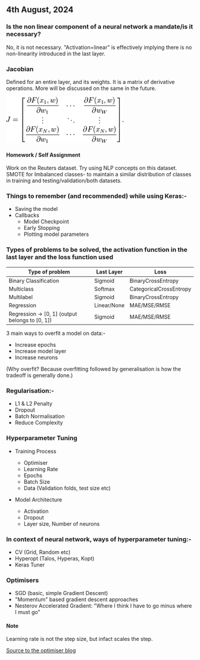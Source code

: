 ## 4th August, 2024

### Is the non linear component of a neural network a mandate/is it necessary?

No, it is not necessary. "Activation=linear" is effectively implying there is no non-linearity introduced in the last layer.

### Jacobian

Defined for an entire layer, and its weights. It is a matrix of derivative operations. More will be discussed on the same in the future.

![Jacobian matrix in ANN weight updation](./sources/jacobian-in-nn.png)

#### Homework / Self Assignment

Work on the Reuters dataset.
Try using NLP concepts on this dataset.
SMOTE for Imbalanced classes- to maintain a similar distribution of classes in training and testing/validation/both datasets.

### Things to remember (and recommended) while using Keras:-

- Saving the model
- Callbacks
  - Model Checkpoint
  - Early Stopping
  - Plotting model parameters

### Types of problems to be solved, the activation function in the last layer and the loss function used

| Type of problem                                 | Last Layer  | Loss                    |
| ----------------------------------------------- | ----------- | ----------------------- |
| Binary Classification                           | Sigmoid     | BinaryCrossEntropy      |
| Multiclass                                      | Softmax     | CategoricalCrossEntropy |
| Multilabel                                      | Sigmoid     | BinaryCrossEntropy      |
| Regression                                      | Linear/None | MAE/MSE/RMSE            |
| Regression -> [0, 1] (output belongs to [0, 1]) | Sigmoid     | MAE/MSE/RMSE            |

3 main ways to overfit a model on data:-

- Increase epochs
- Increase model layer
- Increase neurons

(Why overfit? Because overfitting followed by generalisation is how the tradeoff is generally done.)

### Regularisation:-

- L1 & L2 Penalty
- Dropout
- Batch Normalisation
- Reduce Complexity

### Hyperparameter Tuning

- Training Process

  - Optimiser
  - Learning Rate
  - Epochs
  - Batch Size
  - Data (Validation folds, test size etc)

- Model Architecture
  - Activation
  - Dropout
  - Layer size, Number of neurons

### In context of neural network, ways of hyperparameter tuning:-

- CV (Grid, Random etc)
- Hyperopt (Talos, Hyperas, Kopt)
- Keras Tuner

### Optimisers

- SGD (basic, simple Gradient Descent)
- "Momentum" based gradient descent approaches
- Nesterov Accelerated Gradient: "Where I think I have to go minus where I must go"

#### Note

Learning rate is not the step size, but infact scales the step.

[Source to the optimiser blog](https://www.ruder.io/optimizing-gradient-descent/#momentum)
